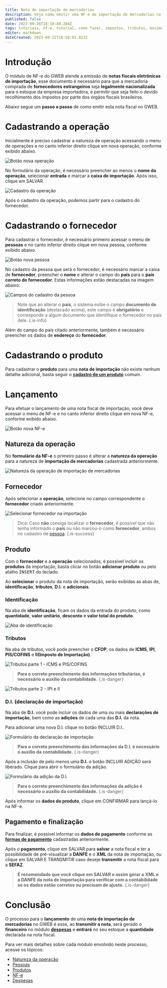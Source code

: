 ```yaml
---
title: Nota de importação de mercadorias
description: Veja como emitir uma NF-e de importação de mercadorias no GWEB.
published: false
date: 2023-09-26T18:10:48.284Z
tags: tutoriais, nf-e, tutorial, como fazer, impostos, tributos, movimentos, compras, importação
editor: markdown
dateCreated: 2023-09-22T16:50:02.813Z
---
```


# Introdução
O módulo de NF-e do GWEB atende a emissão de **notas fiscais eletrônicas de importação**, esse documento é necessário para que a mercadoria comprada de **fornecedores estrangeiros** seja **legalmente nacionalizada** para o estoque da empresa importadora, e permitir que seja feito o devido recolhimento dos impostos por parte dos órgãos fiscais brasileiros.

Abaixo segue um **passo a passo** de como emitir esta nota fiscal no GWEB.

# Cadastrando a operação

Inicialmente é preciso cadastrar a natureza de operação acessando o menu de operações e no canto inferior direito clique em nova operação, conforme exibido abaixo.

![Botão nova operação](/tutoriais/nota-importacao/botao_nova_operacao.png)

No formulário da operação, é necessário preencher ao menos o **nome da operação**, selecionar **entrada** e marcar a **caixa de importação**. Após isso, clique em <span class="mat-button mat-accent">SALVAR</span>.

![Cadastro da operação](/tutoriais/nota-importacao/cadastro_operacao.png)

Após o cadastro da operação, podemos partir para o cadastro do fornecedor.

# Cadastrando o fornecedor

Para cadastrar o fornecedor, é necessário primeiro acessar o menu de **pessoas** e no canto inferior direito clique em nova pessoa, conforme exibido abaixo.

![Botão nova pessoa](/tutoriais/nota-importacao/botao_nova_pessoa.png)

No cadastro da pessoa que será o fornecedor, é necessário marcar a caixa de **fornecedor**, preencher o **nome** e alterar o campo do **país** para o **país correto do fornecedor**.
Estas informações estão destacadas na imagem abaixo:

![Campos do cadastro da pessoa](/tutoriais/nota-importacao/cadastro_pessoa.png)

> Note que ao alterar o **país**, o sistema exibe o campo **documento de identificação** (destacado acima), este campo é **obrigatório** e corresponde a algum documento que identifique o fornecedor no país dele.
{.is-info}

Além do campo do país citado anteriormente, também é necessário preencher os dados de **endereço** do **fornecedor**.

# Cadastrando o produto

Para cadastrar o **produto** para uma **nota de importação** não existe nenhum detalhe adicional, basta seguir o [**cadastro de um produto**](/cadastros/produtos) comum.

# Lançamento

Para efetuar o lançamento de uma nota fiscal de importação, você deve acessar o menu de NF-e e no canto inferior direito clique em nova NF-e, conforme exibido abaixo.

![Botão nova NF-e](/tutoriais/nota-importacao/botao_nova_nfe.png)

## Natureza da operação

No **formulário da NF-e** o primeiro passo é alterar a **natureza da operação** para a natureza de **importação de mercadorias** cadastrada anteriormente.

![Natureza da operação de importação de mercadorias](/tutoriais/nota-importacao/natureza_operacao_importacao.png)

## Fornecedor

Após selecionar a **operação**, selecione no campo correspondente o **fornecedor** criado anteriormente.

![Selecionar fornecedor na importação](/tutoriais/nota-importacao/fornecedor_importacao.png)

> Dica:
> Caso **não** consiga localizar o **fornecedor**, é possível que não tenha informado o **país** ou não marcou-o como **fornecedor**, ambos no cadastro de [pessoa](/cadastros/pessoas).
{.is-success}

## Produto

Com o **fornecedor** e a **operação** selecionados, é possível incluir os **produtos** da importação, basta clicar no botão **adicionar produto** ou pelo atalho <kbd>INSERT</kbd> do teclado.

Ao **selecionar** o produto da nota de importação, serão exibidas as abas de, **identificação**, **tributos**, **D.I.** e **adicionais**.

### Identificação
Na aba de **identificação**, ficam os dados da entrada do produto, como **quantidade**, **valor unitário**, **desconto** e **valor total do produto**.

![Aba de identificação](/tutoriais/nota-importacao/aba_identificacao_importacao.png)

### Tributos

Na aba de tributos, você pode preencher o **CFOP**, os dados de **ICMS**, **IPI**, **PIS/COFINS** e **II(Imposto de Importação)**.

![Tributos parte 1 - ICMS e PIS/COFINS](/tutoriais/nota-importacao/tributos_parte_1_icms_pis_cofins.png)

> **Para o correto preenchimento das informações tributárias, é necessário o auxílio da contabilidade.**
{.is-danger}

![Tributos parte 2 - IPI e II](/tutoriais/nota-importacao/tributos_parte_2_ipi_ii.png)

### D.I. (declaração de importação)

Na aba de **D.I.** você pode incluir os dados de uma ou mais **declarações de importação**, bem como as **adições** de cada uma das **D.I.** da nota.

Para adicionar uma nova D.I. clique no botão <span class="mat-button">INCLUIR D.I.</span>.

![Formulário da declaração de importação](/tutoriais/nota-importacao/formulario_di.png)

> **Para o correto preenchimento das informações da D.I. é necessário o auxílio da contabilidade.**
{.is-danger}

Após a inclusão de pelo menos uma **D.I.** o botão <span class="mat-button">INCLUIR ADIÇÃO</span> será liberado. Clique para abrir o formulário da adição.

![Formulário da adição da D.I.](/tutoriais/nota-importacao/formulario_adicao_di.png)

> **Para o correto preenchimento das informações da adição é necessário o auxílio da contabilidade.**
{.is-danger}

Após informar os **dados do produto**, clique em <span class="mat-button">CONFIRMAR</span> para lançá-lo na NF-e.

## Pagamento e finalização

Para finalizar, é possível informar os **dados de pagamento** conforme as [**formas de pagamento**](/cadastros/pagamentos) cadastradas anteriormente.

Após o **pagamento**, clique em <span class="mat-button mat-accent">SALVAR</span> para **salvar** a nota fiscal e ter a possibilidade de pré-visualizar a **DANFE** e o **XML** da nota de importação, ou clique em <span class="mat-button">SALVAR E TRANSMITIR</span> caso deseje **transmitir** a nota fiscal para a **SEFAZ**.

> **É recomendado que você clique em <span class="mat-button mat-accent">SALVAR</span> e assim gerar o XML e a DANFE da nota de importação para verificar com a contabilidade se os dados estão corretos ou precisam de ajuste.**
{.is-danger}

# Conclusão

O processo para o **lançamento** de uma **nota de importação de mercadorias** no GWEB é esse, ao **transmitir a nota**, será gerado o **financeiro** no módulo [**despesas**](/financeiro/despesas) e **entrará** no seu estoque a **quantidade** declarada na nota fiscal.

Para ver mais detalhes sobre cada módulo envolvido neste processo, acesse os tópicos:

- [Natureza da operação](/pt-br/cadastros/operacoes)
- [Pessoas](/pt-br/cadastros/pessoas)
- [Produtos](/pt-br/cadastros/produtos)
- [NF-e](/pt-br/tutoriais/como-emitir-uma-nfe)
- [Despesas](/pt-br/financeiro/despesas)
